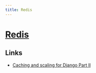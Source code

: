 ```yaml
---
title: Redis
---
```


# [Redis](https://redis.io/)

## Links
- [Caching and scaling for Django Part II](https://eralpbayraktar.com/blog/django/2020/caching-with-django-part-ii)

